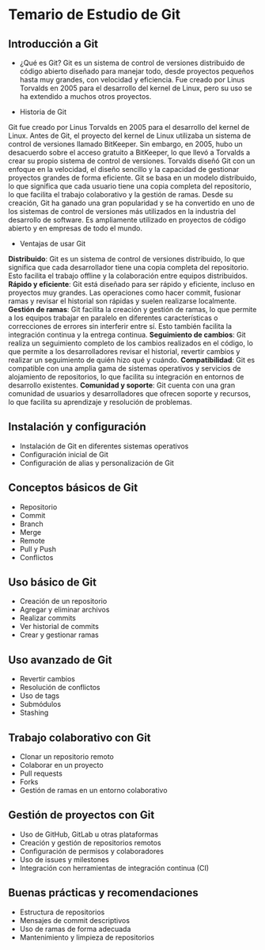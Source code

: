 # Temario de Estudio de Git

## Introducción a Git
- ¿Qué es Git?
Git es un sistema de control de versiones distribuido de código abierto diseñado para manejar todo, desde proyectos pequeños hasta muy grandes, con velocidad y eficiencia. Fue creado por Linus Torvalds en 2005 para el desarrollo del kernel de Linux, pero su uso se ha extendido a muchos otros proyectos.


- Historia de Git

Git fue creado por Linus Torvalds en 2005 para el desarrollo del kernel de Linux. Antes de Git, el proyecto del kernel de Linux utilizaba un sistema de control de versiones llamado BitKeeper. Sin embargo, en 2005, hubo un desacuerdo sobre el acceso gratuito a BitKeeper, lo que llevó a Torvalds a crear su propio sistema de control de versiones.
Torvalds diseñó Git con un enfoque en la velocidad, el diseño sencillo y la capacidad de gestionar proyectos grandes de forma eficiente. Git se basa en un modelo distribuido, lo que significa que cada usuario tiene una copia completa del repositorio, lo que facilita el trabajo colaborativo y la gestión de ramas.
Desde su creación, Git ha ganado una gran popularidad y se ha convertido en uno de los sistemas de control de versiones más utilizados en la industria del desarrollo de software. Es ampliamente utilizado en proyectos de código abierto y en empresas de todo el mundo.

- Ventajas de usar Git

**Distribuido**: Git es un sistema de control de versiones distribuido, lo que significa que cada desarrollador tiene una copia completa del repositorio. Esto facilita el trabajo offline y la colaboración entre equipos distribuidos.
**Rápido y eficiente**: Git está diseñado para ser rápido y eficiente, incluso en proyectos muy grandes. Las operaciones como hacer commit, fusionar ramas y revisar el historial son rápidas y suelen realizarse localmente.
**Gestión de ramas**: Git facilita la creación y gestión de ramas, lo que permite a los equipos trabajar en paralelo en diferentes características o correcciones de errores sin interferir entre sí. Esto también facilita la integración continua y la entrega continua.
**Seguimiento de cambios**: Git realiza un seguimiento completo de los cambios realizados en el código, lo que permite a los desarrolladores revisar el historial, revertir cambios y realizar un seguimiento de quién hizo qué y cuándo.
**Compatibilidad**: Git es compatible con una amplia gama de sistemas operativos y servicios de alojamiento de repositorios, lo que facilita su integración en entornos de desarrollo existentes.
**Comunidad y soporte**: Git cuenta con una gran comunidad de usuarios y desarrolladores que ofrecen soporte y recursos, lo que facilita su aprendizaje y resolución de problemas.


## Instalación y configuración
- Instalación de Git en diferentes sistemas operativos
- Configuración inicial de Git
- Configuración de alias y personalización de Git

## Conceptos básicos de Git
- Repositorio
- Commit
- Branch
- Merge
- Remote
- Pull y Push
- Conflictos

## Uso básico de Git
- Creación de un repositorio
- Agregar y eliminar archivos
- Realizar commits
- Ver historial de commits
- Crear y gestionar ramas

## Uso avanzado de Git
- Revertir cambios
- Resolución de conflictos
- Uso de tags
- Submódulos
- Stashing

## Trabajo colaborativo con Git
- Clonar un repositorio remoto
- Colaborar en un proyecto
- Pull requests
- Forks
- Gestión de ramas en un entorno colaborativo

## Gestión de proyectos con Git
- Uso de GitHub, GitLab u otras plataformas
- Creación y gestión de repositorios remotos
- Configuración de permisos y colaboradores
- Uso de issues y milestones
- Integración con herramientas de integración continua (CI)

## Buenas prácticas y recomendaciones
- Estructura de repositorios
- Mensajes de commit descriptivos
- Uso de ramas de forma adecuada
- Mantenimiento y limpieza de repositorios
